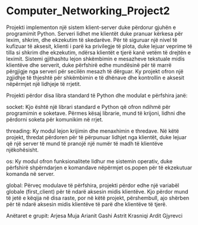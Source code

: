 # Computer_Networking_Project2
Projekti implementon një sistem klient-server duke përdorur gjuhën e programimit Python.
Serveri lidhet me klientët duke pranuar kërkesa për lexim, shkrim, dhe ekzekutim të skedarëve.
Për të siguruar një nivel të kufizuar të aksesit, klienti i parë ka privilegje të plota, duke lejuar veprime të tilla 
si shkrim dhe ekzekutim, ndërsa klientët e tjerë kanë vetëm të drejtën e leximit. 
Sistemi gjithashtu lejon shkëmbimin e mesazheve tekstuale midis klientëve dhe serverit, 
duke përfshirë edhe mundësinë për të marrë përgjigje nga serveri për secilën mesazh të dërguar. Ky projekt ofron një 
zgjidhje të thjeshtë për shkëmbimin e të dhënave dhe kontrollin e aksesit nëpërmjet një lidhjeje të rrjetit.

Projekti përdor disa libra standard të Python dhe modulat e përfshira janë:

socket: Kjo është një librari standard e Python që ofron ndihmë për programimin e soketave. 
Përmes kësaj librarie, mund të krijoni, lidhni dhe përdorni soketa për komunikim në rrjet.

threading: Ky modul lejon krijimin dhe menaxhimin e thredave. Në këtë projekt, thredat përdoren për të përpunuar 
lidhjet nga klientët, duke lejuar që një server të mund të pranojë një numër të madh të klientëve njëkohësisht.

os: Ky modul ofron funksionalitete lidhur me sistemin operativ, duke përfshirë shpërndarjen e komandave nëpërmjet 
os.popen për të ekzekutuar komanda në server.

global: Përveç modulave të përfshira, projekti përdor edhe një variabël globale (first_client) për të ndarë aksesin 
midis klientëve. Kjo përdor mund të jetë e këqija në disa raste, por në këtë projekt, përshembull, ajo shërben për 
të ndarë aksesin midis klientëve të parë dhe klientëve të tjerë.

Anëtaret e grupit:
Arjesa Muja
Arianit Gashi
Astrit Krasniqi
Ardit Gjyrevci
